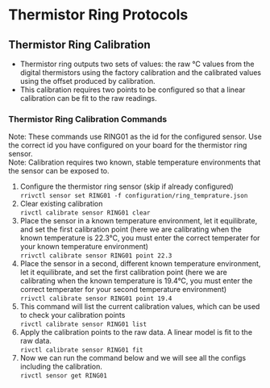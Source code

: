 # Thermistor Ring Protocols

## Thermistor Ring Calibration
* Thermistor ring outputs two sets of values: the raw °C values from the digital thermistors using the factory calibration and the calibrated values using the offset produced by calibration.
* This calibration requires two points to be configured so that a linear calibration can be fit to the raw readings.

### Thermistor Ring Calibration Commands
Note: These commands use RING01 as the id for the configured sensor.  Use the correct id you have configured on your board for the thermistor ring sensor.<br>
Note: Calibration requires two known, stable temperature environments that the sensor can be exposed to.

1. Configure the thermistor ring sensor (skip if already configured)<br>
```rrivctl sensor set RING01 -f configuration/ring_temprature.json```
2. Clear existing calibration<br>
```rivctl calibrate sensor RING01 clear```
3. Place the sensor in a known temperature environment, let it equilibrate, and set the first calibration point  (here we are calibrating when the known temperature is 22.3°C, you must enter the correct temperater for your known temperature environment)<br>
```rrivctl calibrate sensor RING01 point 22.3```
3. Place the sensor in a second, different known temperature environment, let it equilibrate, and set the first calibration point  (here we are calibrating when the known temperature is 19.4°C, you must enter the correct temperater for your second temperature environment)<br>
```rrivctl calibrate sensor RING01 point 19.4```
5. This command will list the current calibration values, which can be used to check your calibration points<br>
```rivctl calibrate sensor RING01 list```
6. Apply the calibration points to the raw data.  A linear model is fit to the raw data.<br>
```rivctl calibrate sensor RING01 fit```
7. Now we can run the command below and we will see all the configs including the calibration.<br>
```rivctl sensor get RING01```
